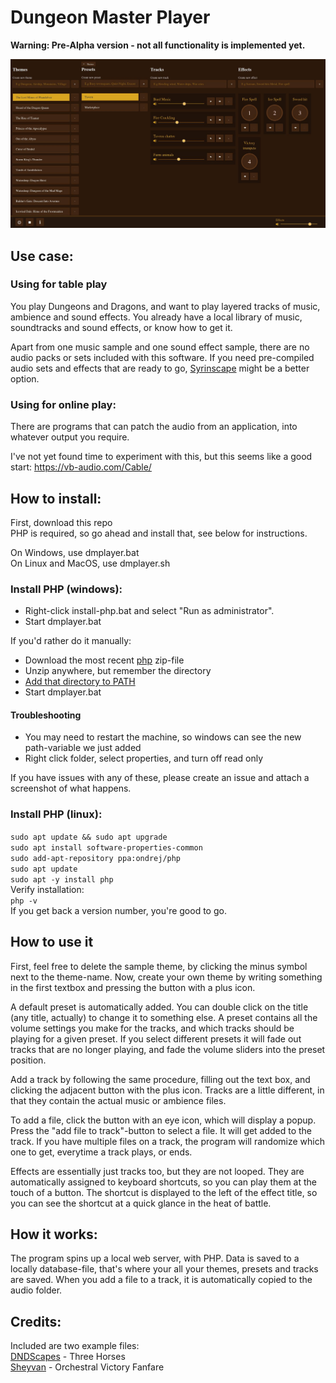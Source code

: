 # Dungeon Master Player
<b>Warning: Pre-Alpha version - not all functionality is implemented yet.</b>

<img src="readme.jpeg" alt="Preview of the application">

## Use case:
### Using for table play
You play Dungeons and Dragons, and want to play layered tracks of music, ambience and sound effects.
You already have a local library of music, soundtracks and sound effects, or know how to get it.

Apart from one music sample and one sound effect sample, there are no audio packs or sets included with this software. If you need pre-compiled audio sets and effects that are ready to go, <a href="https://syrinscape.com/subscriptions/3-supersyrin/">Syrinscape</a> might be a better option.

### Using for online play:
There are programs that can patch the audio from an application, into whatever output you require.

I've not yet found time to experiment with this, but this seems like a good start: https://vb-audio.com/Cable/

## How to install:
First, download this repo<br>
PHP is required, so go ahead and install that, see below for instructions.<br>

On Windows, use dmplayer.bat<br>
On Linux and MacOS, use dmplayer.sh

### Install PHP (windows):
- Right-click install-php.bat and select "Run as administrator".
- Start dmplayer.bat

If you'd rather do it manually:
- Download the most recent <a href="https://windows.php.net/download">php</a> zip-file
- Unzip anywhere, but remember the directory
- <a href="https://www.computerhope.com/issues/ch000549.htm">Add that directory to PATH</a>
- Start dmplayer.bat

#### Troubleshooting
- You may need to restart the machine, so windows can see the new path-variable we just added
- Right click folder, select properties, and turn off read only

If you have issues with any of these, please create an issue and attach a screenshot of what happens.

### Install PHP (linux):
`sudo apt update && sudo apt upgrade`<br>
`sudo apt install software-properties-common`<br>
`sudo add-apt-repository ppa:ondrej/php`<br>
`sudo apt update`<br>
`sudo apt -y install php`<br>
Verify installation:<br>
`php -v`<br>
If you get back a version number, you're good to go.

## How to use it
First, feel free to delete the sample theme, by clicking the minus symbol next to the theme-name. Now, create your own theme by writing something in the first textbox and pressing the button with a plus icon.

A default preset is automatically added. You can double click on the title (any title, actually) to change it to something else. A preset contains all the volume settings you make for the tracks, and which tracks should be playing for a given preset. If you select different presets it will fade out tracks that are no longer playing, and fade the volume sliders into the preset position.

Add a track by following the same procedure, filling out the text box, and clicking the adjacent button with the plus icon. Tracks are a little different, in that they contain the actual music or ambience files.

To add a file, click the button with an eye icon, which will display a popup. Press the "add file to track"-button to select a file. It will get added to the track. If you have multiple files on a track, the program will randomize which one to get, everytime a track plays, or ends.

Effects are essentially just tracks too, but they are not looped. They are automatically assigned to keyboard shortcuts, so you can play them at the touch of a button. The shortcut is displayed to the left of the effect title, so you can see the shortcut at a quick glance in the heat of battle.

## How it works:
The program spins up a local web server, with PHP.
Data is saved to a locally database-file, that's where your all your themes, presets and tracks are saved.
When you add a file to a track, it is automatically copied to the audio folder.

## Credits:
Included are two example files:<br>
<a href="https://www.youtube.com/@dndscapes4824">DNDScapes</a> - Three Horses<br>
<a href="https://freesound.org/people/Sheyvan/">Sheyvan</a> - Orchestral Victory Fanfare
